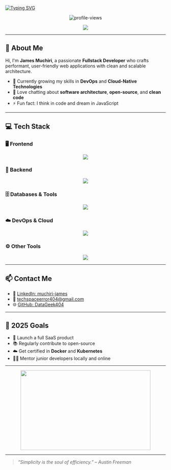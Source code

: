 [![Typing SVG](https://readme-typing-svg.demolab.com?font=Fira+Code&size=28&pause=1000&color=00FF94&vCenter=true&width=1000&height=60&lines=Hi+there+👋+I'm+James+Muchiri;+A+Creative+Fullstack+Developer;+I+Build+End-to-End+Digital+Solutions)](https://git.io/typing-svg)

<p align="center">
  <img src="https://komarev.com/ghpvc/?username=James-muchiri&label=Profile%20Views&color=0e75b6&style=flat" alt="profile-views" />
</p>

<div align="center">
  <img src="https://readme-typing-svg.herokuapp.com?font=Source+Code+Pro&size=24&duration=3000&pause=500&color=F7D700&center=true&vCenter=true&width=800&lines=Turning+ideas+into+scalable+solutions...;Always+learning,+always+building..." />
</div>

---

## 👋 About Me

Hi, I'm **James Muchiri**, a passionate **Fullstack Developer** who crafts performant, user-friendly web applications with clean and scalable architecture.

- 🌱 Currently growing my skills in **DevOps** and **Cloud-Native Technologies**
- 💬 Love chatting about **software architecture**, **open-source**, and **clean code**
- ⚡ Fun fact: I think in code and dream in JavaScript

---

## 💻 Tech Stack

### 🖥️ Frontend

<p align="center">
  <img src="https://skillicons.dev/icons?i=html,css,js,ts,react,nextjs,bootstrap,tailwind" />
</p>

### 🧠 Backend

<p align="center">
  <img src="https://skillicons.dev/icons?i=nodejs,express,php,laravel" />
</p>

### 🗄️ Databases & Tools

<p align="center">
  <img src="https://skillicons.dev/icons?i=mysql,sqlite,mongodb,postgres,postman" />
</p>

### ☁️ DevOps & Cloud

<p align="center">
  <img src="https://skillicons.dev/icons?i=docker,kubernetes,aws,heroku" />
</p>

### ⚙️ Other Tools

<p align="center">
  <img src="https://skillicons.dev/icons?i=git,github,vscode,npm,electron,apache" />
</p>

---

## 📫 Contact Me

- 🔗 [LinkedIn: muchiri-james](https://www.linkedin.com/in/muchiri-james-12b090317/)
- 📧 [techspaceerror404@gmail.com](mailto:techspaceerror404@gmail.com)
- 🌐 [GitHub: DataGeek404](https://github.com/DataGeek404)

---

## 🎯 2025 Goals

- 🚀 Launch a full SaaS product
- 📚 Regularly contribute to open-source
- ☁️ Get certified in **Docker** and **Kubernetes**
- 👨‍🏫 Mentor junior developers locally and online

---

<p align="center">
  <img src="https://media.giphy.com/media/qgQUggAC3Pfv687qPC/giphy.gif" width="90%" height="250" />
</p>

---

> _“Simplicity is the soul of efficiency.” – Austin Freeman_
